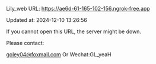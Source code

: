 Lily_web URL: https://ae6d-61-165-102-156.ngrok-free.app

Updated at: 2024-12-10 13:26:56

If you cannot open this URL, the server might be down.

Please contact: 

goley04@foxmail.com Or Wechat:GL_yeaH